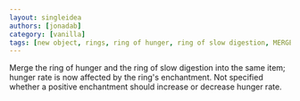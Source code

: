 ```yaml
---
layout: singleidea
authors: [jonadab]
category: [vanilla]
tags: [new object, rings, ring of hunger, ring of slow digestion, MERGE WITH 727]
---
```

Merge the ring of hunger and the ring of slow digestion into the same item; hunger rate is now affected by the ring's enchantment. Not specified whether a positive enchantment should increase or decrease hunger rate.
